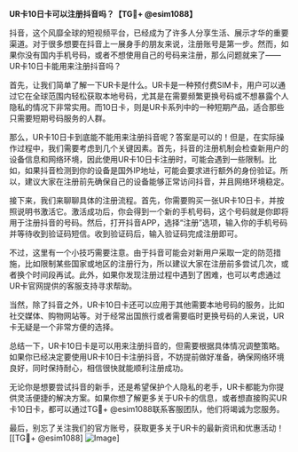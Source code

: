**UR卡10日卡可以注册抖音吗？【TG💪+ @esim1088】**

抖音，这个风靡全球的短视频平台，已经成为了许多人分享生活、展示才华的重要渠道。对于很多想要在抖音上一展身手的朋友来说，注册账号是第一步。然而，如果你没有国内手机号码，或者不想使用自己的号码来注册，那么问题就来了——UR卡10日卡能用来注册抖音吗？

首先，让我们简单了解一下UR卡是什么。UR卡是一种预付费SIM卡，用户可以通过它在全球范围内轻松获取本地号码，尤其是在需要频繁更换号码或不想暴露个人隐私的情况下非常实用。而10日卡，则是UR卡系列中的一种短期产品，适合那些只需要短期号码服务的人群。

那么，UR卡10日卡到底能不能用来注册抖音呢？答案是可以的！但是，在实际操作过程中，我们需要考虑到几个关键因素。首先，抖音的注册机制会检查新用户的设备信息和网络环境，因此使用UR卡10日卡注册时，可能会遇到一些限制。比如，如果抖音检测到你的设备是国外IP地址，可能会要求进行额外的身份验证。所以，建议大家在注册前先确保自己的设备能够正常访问抖音，并且网络环境稳定。

接下来，我们来聊聊具体的注册流程。首先，你需要购买一张UR卡10日卡，并按照说明书激活它。激活成功后，你会得到一个新的手机号码，这个号码就是你即将用于注册抖音的号码。然后，打开抖音APP，选择“注册”选项，输入你的手机号码并等待收到验证码短信。收到验证码后，输入验证码完成注册即可。

不过，这里有一个小技巧需要注意。由于抖音可能会对新用户采取一定的防范措施，比如限制某些国家或地区的注册行为，所以建议大家在注册前多尝试几次，或者换个时间段再试。此外，如果你发现注册过程中遇到了困难，也可以考虑通过UR卡官网提供的客服支持寻求帮助。

当然，除了抖音之外，UR卡10日卡还可以应用于其他需要本地号码的服务，比如社交媒体、购物网站等。对于经常出国旅行或者需要临时更换号码的人来说，UR卡无疑是一个非常方便的选择。

总结一下，UR卡10日卡是可以用来注册抖音的，但需要根据具体情况调整策略。如果你已经决定要使用UR卡10日卡注册抖音，不妨提前做好准备，确保网络环境良好，同时保持耐心，相信很快就能顺利注册成功。

无论你是想要尝试抖音的新手，还是希望保护个人隐私的老手，UR卡都能为你提供灵活便捷的解决方案。如果你想了解更多关于UR卡的信息，或者想直接购买UR卡10日卡，都可以通过TG💪+ @esim1088联系客服团队，他们将竭诚为您服务。

最后，别忘了关注我们的官方账号，获取更多关于UR卡的最新资讯和优惠活动！[[TG💪+ @esim1088] ![Image](https://i.postimg.cc/4NQfJmqS/Snipaste-2025-05-13-00-14-12.png)]